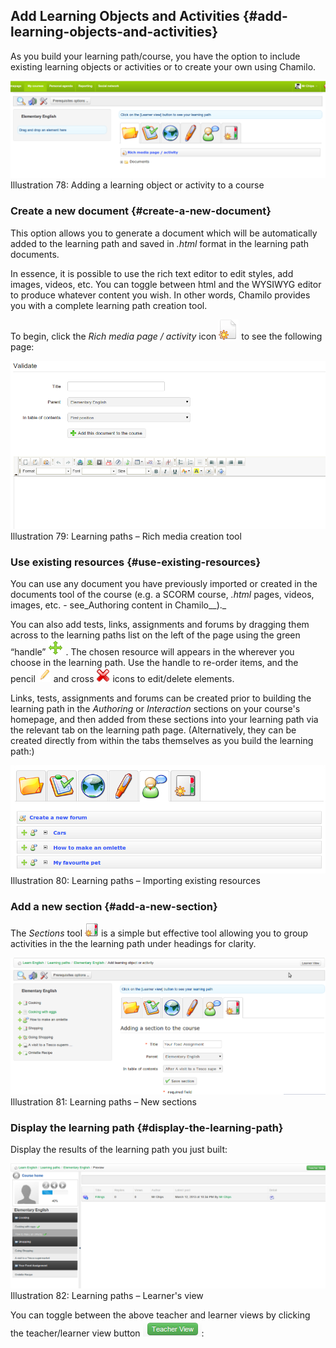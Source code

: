 ## Add Learning Objects and Activities {#add-learning-objects-and-activities}

As you build your learning path/course, you have the option to include existing learning objects or activities or to create your own using Chamilo.

![](../assets/graphics12.png)Illustration 78: Adding a learning object or activity to a course

### Create a new document {#create-a-new-document}

This option allows you to generate a document which will be automatically added to the learning path and saved in _.html_ format in the learning path documents.

In essence, it is possible to use the rich text editor to edit styles, add images, videos, etc. You can toggle between html and the WYSIWYG editor to produce whatever content you wish. In other words, Chamilo provides you with a complete learning path creation tool.

To begin, click the _Rich media page / activity_ icon ![](../assets/graphics24.png) to see the following page:

![](../assets/graphics25.png)Illustration 79: Learning paths – Rich media creation tool

### Use existing resources {#use-existing-resources}

You can use any document you have previously imported or created in the documents tool of the course (e.g. a SCORM course, _.html_ pages, videos, images, etc. - see_Authoring content in Chamilo__)._

You can also add tests, links, assignments and forums by dragging them across to the learning paths list on the left of the page using the green “handle” ![](../assets/graphics26.png) . The chosen resource will appears in the wherever you choose in the learning path. Use the handle to re-order items, and the pencil ![](../assets/graphics32.png) and cross ![](../assets/graphics27.png) icons to edit/delete elements.

Links, tests, assignments and forums can be created prior to building the learning path in the _Authoring_ or _Interaction_ sections on your course&#039;s homepage, and then added from these sections into your learning path via the relevant tab on the learning path page. (Alternatively, they can be created directly from within the tabs themselves as you build the learning path:)

![](../assets/graphics28.png)Illustration 80: Learning paths – Importing existing resources

### Add a new section {#add-a-new-section}

The _Sections_ tool ![](../assets/graphics33.png) is a simple but effective tool allowing you to group activities in the the learning path under headings for clarity.

![](../assets/graphics29.png)Illustration 81: Learning paths – New sections

### Display the learning path {#display-the-learning-path}

Display the results of the learning path you just built:

![](../assets/graphics30.png)Illustration 82: Learning paths – Learner&#039;s view

You can toggle between the above teacher and learner views by clicking the teacher/learner view button ![](../assets/graphics31.png):